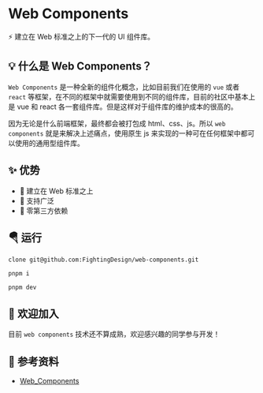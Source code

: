 # Web Components

⚡ 建立在 Web 标准之上的下一代的 UI 组件库。

## 💡 什么是 Web Components？

`Web Components` 是一种全新的组件化概念，比如目前我们在使用的 `vue` 或者 `react` 等框架，在不同的框架中就需要使用到不同的组件库，目前的社区中基本上是 vue 和 react 各一套组件库。但是这样对于组件库的维护成本的很高的。

因为无论是什么前端框架，最终都会被打包成 html、css、js。所以 `web components` 就是来解决上述痛点，使用原生 js 来实现的一种可在任何框架中都可以使用的通用型组件库。

## ✨ 优势

- 💪 建立在 Web 标准之上
- 🐆 支持广泛
- 🦩 零第三方依赖

## 🪂 运行

```shell
clone git@github.com:FightingDesign/web-components.git

pnpm i

pnpm dev
```

## 🤟 欢迎加入

目前 `web components` 技术还不算成熟，欢迎感兴趣的同学参与开发！

## 🚀 参考资料

- [Web_Components](https://developer.mozilla.org/zh-CN/docs/Web/Web_Components)
